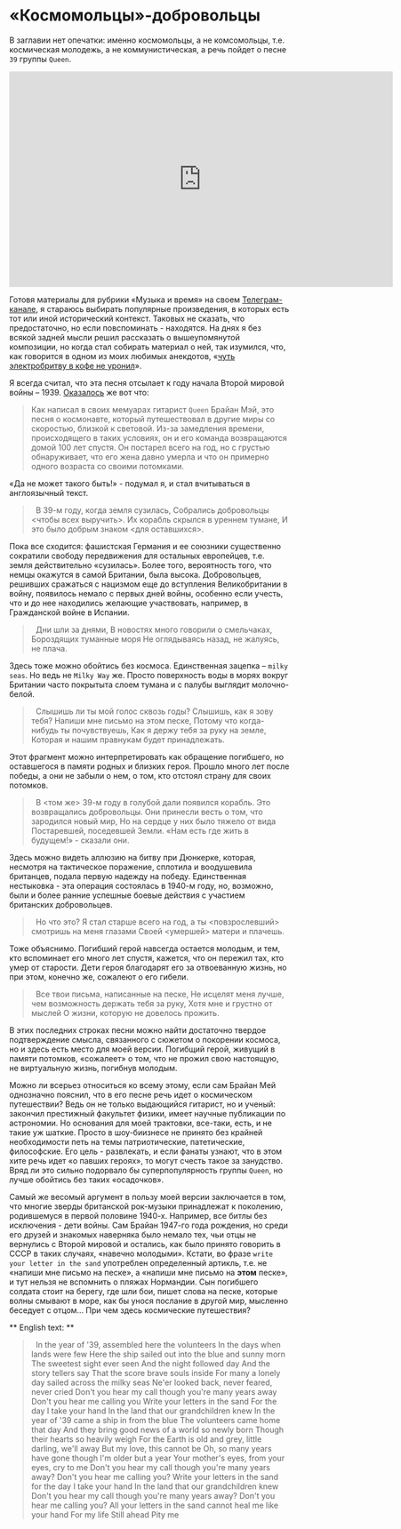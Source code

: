 # «Космомольцы»-добровольцы

В заглавии нет опечатки: именно космомольцы, а не комсомольцы, т.е. космическая молодежь, а не коммунистическая, а речь пойдет о песне `39` группы `Queen`.

<iframe width="690" height="388" src="https://www.youtube.com/embed/kE8kGMfXaFU" title="Queen - &#39;39 (Official Lyric Video)" frameborder="0" allow="accelerometer; autoplay; clipboard-write; encrypted-media; gyroscope; picture-in-picture; web-share" allowfullscreen></iframe>

Готовя материалы для рубрики «Музыка и время» на своем [Телеграм-канале](https://t.me/random_historical_pictures), я стараюсь выбирать популярные произведения, в которых есть тот или иной исторический контекст. Таковых не сказать, что предостаточно, но если повспоминать - находятся. На днях я без всякой задней мысли решил рассказать о вышеупомянутой композиции, но когда стал собирать материал о ней, так изумился, что, как говорится в одном из моих любимых анекдотов, «[чуть электробритву в кофе не уронил](https://www.anekdot.ru/id/-9992123/)». 

Я всегда считал, что эта песня отсылает к году начала Второй мировой войны – 1939. [Оказалось](https://www.songfacts.com/facts/queen/39) же вот что:

> Как написал в своих мемуарах гитарист `Queen` Брайан Мэй, это песня о космонавте, который путешествовал в другие миры со скоростью, близкой к световой. Из-за замедления времени, происходящего в таких условиях, он и его команда возвращаются домой 100 лет спустя. Он постарел всего на год, но с грустью обнаруживает, что его жена давно умерла и что он примерно одного возраста со своими потомками.

«Да не может такого быть!» - подумал я, и стал вчитываться в англоязычный текст.

> &nbsp;
В 39-м году, когда земля сузилась,
Собрались добровольцы <чтобы всех выручить>.
Их корабль скрылся в уреннем тумане,
И это было добрым знаком <для оставшихся>.

Пока все сходится: фашистская Германия и ее союзники существенно сократили свободу передвижения для остальных европейцев, т.е. земля действительно «сузилась». Более того, вероятность того, что немцы окажутся в самой Британии, была высока. Добровольцев, решивших сражаться с нацизмом еще до вступления Великобритании в войну, появилось немало с первых дней войны, особенно если учесть, что и до нее находились желающие участвовать, например, в Гражданской войне в Испании.

> &nbsp;
Дни шли за днями,
В новостях много говорили о смельчаках,
Бороздящих туманные моря
Не оглядываясь назад, не жалуясь, не плача.

Здесь тоже можно обойтись без космоса. Единственная зацепка – `milky seas`. Но ведь не `Milky Way` же. Просто поверхность воды в морях вокруг Британии часто покрытыта слоем тумана и с палубы выглядит молочно-белой.

> &nbsp;
Слышишь ли ты мой голос сквозь годы?
Слышишь, как я зову тебя?
Напиши мне письмо на этом песке,
Потому что когда-нибудь ты почувствуешь,
Как я держу тебя за руку на земле,
Которая и нашим правнукам будет принадлежать.

Этот фрагмент можно интерпретировать как обращение погибшего, но оставшегося в памяти родных и близких героя. Прошло много лет после победы, а они не забыли о нем, о том, кто отстоял страну для своих потомков.

> &nbsp;
В <том же> 39-м году в голубой дали появился корабль.
Это возвращались добровольцы.
Они принесли весть о том, что зародился новый мир,
Но на сердце у них было тяжело от вида 
Постаревшей, поседевшей Земли.
«Нам есть где жить в будущем!» - сказали они.

Здесь можно видеть аллюзию на битву при Дюнкерке, которая, несмотря на тактическое поражение, сплотила и воодушевила британцев, подала первую надежду на победу. Единственная нестыковка - эта операция состоялась в 1940-м году, но, возможно, были и более ранние успешные боевые действия с участием британских добровольцев.

> &nbsp;
Но что это? Я стал старше всего на год,
а ты <повзрослевший> смотришь на меня глазами
Своей <умершей> матери и плачешь.

Тоже объяснимо. Погибший герой навсегда остается молодым, и тем, кто вспоминает его много лет спустя, кажется, что он пережил тах, кто умер от старости. Дети героя благодарят его за отвоеванную жизнь, но при этом, конечно же, сожалеют о его гибели.

> &nbsp;
Все твои письма, написанные на песке,
Не исцелят меня лучше, чем возможность держать тебя за руку,
Хотя мне и грустно от мыслей 
О жизни, которую не довелось прожить.

В этих последних строках песни можно найти достаточно твердое подтверждение смысла, связанного с сюжетом о покорении космоса,
но и здесь есть место для моей версии. Погибщий герой, живущий в памяти потомков, «сожалеет» о том, что не прожил свою настоящую, не виртуальную жизнь, погибнув молодым.

Можно ли всерьез относиться ко всему этому, если сам Брайан Мей однозначно пояснил, что в его песне речь идет о космическом путешествии? Ведь он не только выдающийся гитарист, но и ученый: закончил престижный факультет физики, имеет научные публикации по астрономии. Но основания для моей трактовки, все-таки, есть, и не такие уж шаткие. Просто в шоу-биизнесе не принято без крайней необходимости петь на темы патриотические, патетические, философские. Его цель - развлекать, и если фанаты узнают, что в этом хите речь идет «о павших героях», то могут счесть такое за занудство. Вряд ли это сильно подорвало бы суперпопулярность группы `Queen`, но лучше обойтись без таких  «осадочков». 

Самый же весомый аргумент в пользу моей версии заключается в том, что многие зверды британской рок-музыки принадлежат к поколению, родившемуся в первой половине 1940-х. Например, все битлы без исключения - дети войны. Сам Брайан 1947-го года рождения, но среди его друзей и знакомых наверняка было немало тех, чьи отцы не вернулись с Второй мировой и остались, как было принято говорить в СССР в таких случаях, «навечно молодыми». Кстати, во фразе `write your letter in the sand` употреблен определенный артикль, т.е. не «напиши мне письмо на песке», а «напиши мне письмо на **этом** песке», и тут нельзя не вспомнить о пляжах Нормандии. Сын погибшего солдата стоит на берегу, где шли бои, пишет слова на песке, которые волны смывают в море, как бы унося послание в другой мир, мысленно беседует с отцом… При чем здесь космические путешествия?

** English text: **

> &nbsp;
In the year of '39, assembled here the volunteers
In the days when lands were few
Here the ship sailed out into the blue and sunny morn
The sweetest sight ever seen
And the night followed day
And the story tellers say
That the score brave souls inside
For many a lonely day sailed across the milky seas
Ne'er looked back, never feared, never cried
Don't you hear my call though you're many years away
Don't you hear me calling you
Write your letters in the sand
For the day I take your hand
In the land that our grandchildren knew
In the year of '39 came a ship in from the blue
The volunteers came home that day
And they bring good news of a world so newly born
Though their hearts so heavily weigh
For the Earth is old and grey, little darling, we'll away
But my love, this cannot be
Oh, so many years have gone though I'm older but a year
Your mother's eyes, from your eyes, cry to me
Don't you hear my call though you're many years away?
Don't you hear me calling you?
Write your letters in the sand for the day I take your hand
In the land that our grandchildren knew
Don't you hear my call though you're many years away?
Don't you hear me calling you?
All your letters in the sand cannot heal me like your hand
For my life
Still ahead
Pity me
